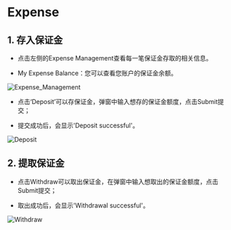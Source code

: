 # Expense

## 1. 存入保证金

* 点击左侧的Expense Management查看每一笔保证金存取的相关信息。

* My Expense Balance：您可以查看您账户的保证金余额。

![Expense_Management](/img/docs/Expense_Management.png)

* 点击‘Deposit’可以存保证金，弹窗中输入想存的保证金额度，点击Submit提交；

* 提交成功后，会显示'Deposit successful'。

![Deposit](/img/docs/Deposit.png)

## 2. 提取保证金

* 点击Withdraw可以取出保证金，在弹窗中输入想取出的保证金额度，点击Submit提交；

* 取出成功后，会显示'Withdrawal successful'。

![Withdraw](/img/docs/Withdraw.png)
